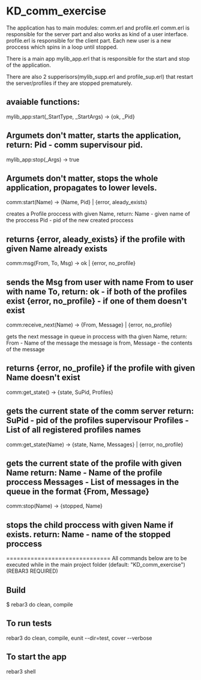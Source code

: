 KD_comm_exercise
================
The application has to main modules: comm.erl and profile.erl
comm.erl is responsible for the server part and also works as kind of a user interface.
profile.erl is responsible for the client part. Each new user is a new proccess which spins in a loop until stopped.

There is a main app mylib_app.erl that is responsible for the start and stop of the application.

There are also 2 supperisors(mylib_supp.erl and profile_sup.erl) that restart the server/profiles if they are stopped prematurely.

avaiable functions:
-----------------------------
mylib_app:start(_StartType, _StartArgs) -> {ok, _Pid}

Argumets don't matter, starts the application, 
return: 
Pid - comm supervisour pid.
-----------------------------
mylib_app:stop(_Args) -> true

Argumets don't matter, stops the whole application, propagates to lower levels.
-----------------------------
comm:start(Name) -> {Name, Pid} | {error, aleady_exists}

creates a Profile proccess with given Name, 
return: Name - given name of the proccess
Pid - pid of the new created proccess

returns {error, aleady_exists} if the profile with given Name already exists
-----------------------------
comm:msg(From, To, Msg) -> ok | {error, no_profile}

sends the Msg from user with name From to user with name To,
return:
ok - if both of the profiles exist
{error, no_profile} - if one of them doesn't exist
-----------------------------
comm:receive_next(Name) -> {From, Message} | {error, no_profile}

gets the next message in queue in proccess with tha given Name,
return:
From - Name of the message the message is from,
Message - the contents of the message

returns {error, no_profile} if the profile with given Name doesn't exist
-----------------------------
comm:get_state() -> {state, SuPid, Profiles}

gets the current state of the comm server
return:
SuPid - pid of the profiles supervisour
Profiles - List of all registered profiles names
-----------------------------
comm:get_state(Name) -> {state, Name, Messages} | {error, no_profile}

gets the current state of the profile with given Name
return:
Name - Name of the profile proccess
Messages - List of messages in the queue in the format {From, Message}
-----------------------------
comm:stop(Name) -> {stopped, Name}

stops the child proccess with given Name if exists.
return:
Name - name of the stopped proccess
-----------------------------
==============================
All commands below are to be executed while in the main project folder (default: "KD_comm_exercise") (REBAR3 REQUIRED)

Build
-----
$ rebar3 do clean, compile


To run tests
------------
rebar3 do clean, compile, eunit --dir=test, cover --verbose


To start the app
----------------
rebar3 shell


